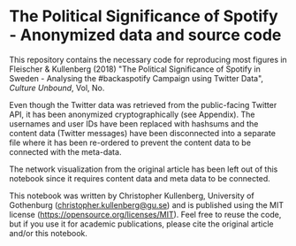 # The Political Significance of Spotify - Anonymized data and source code

This repository contains the necessary code for reproducing most figures in Fleischer & Kullenberg (2018) "The Political Significance of Spotify in Sweden - Analysing the #backaspotify Campaign using Twitter Data", *Culture Unbound*, Vol, No.

Even though the Twitter data was retrieved from the public-facing Twitter API, it has been anonymized cryptographically (see Appendix). The usernames and user IDs have been replaced with hashsums and the content data (Twitter messages) have been disconnected into a separate file where it has been re-ordered to prevent the content data to be connected with the meta-data. 

The network visualization from the original article has been left out of this notebook since it requires content data and meta data to be connected. 

This notebook was written by Christopher Kullenberg, University of Gothenburg (christopher.kullenberg@gu.se) and is published using the MIT license (https://opensource.org/licenses/MIT). Feel free to reuse the code, but if you use it for academic publications, please cite the original article and/or this notebook.
